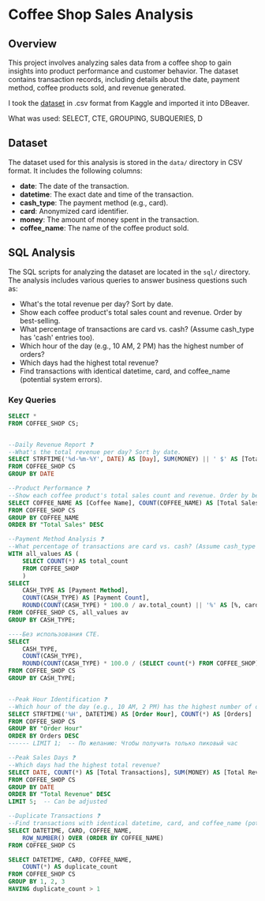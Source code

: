 # Coffee Shop Sales Analysis

## Overview
This project involves analyzing sales data from a coffee shop to gain insights into product performance and customer behavior. The dataset contains transaction records, including details about the date, payment method, coffee products sold, and revenue generated.  

I took the [dataset](https://www.kaggle.com/datasets/ihelon/coffee-sales) in .csv format from Kaggle and imported it into DBeaver.

What was used: SELECT, CTE, GROUPING, SUBQUERIES, D 

## Dataset
The dataset used for this analysis is stored in the `data/` directory in CSV format. It includes the following columns:
- **date**: The date of the transaction.
- **datetime**: The exact date and time of the transaction.
- **cash_type**: The payment method (e.g., card).
- **card**: Anonymized card identifier.
- **money**: The amount of money spent in the transaction.
- **coffee_name**: The name of the coffee product sold.

## SQL Analysis
The SQL scripts for analyzing the dataset are located in the `sql/` directory. The analysis includes various queries to answer business questions such as:
- What's the total revenue per day? Sort by date.
- Show each coffee product's total sales count and revenue. Order by best-selling.
- What percentage of transactions are card vs. cash? (Assume cash_type has 'cash' entries too).
- Which hour of the day (e.g., 10 AM, 2 PM) has the highest number of orders?
- Which days had the highest total revenue?
- Find transactions with identical datetime, card, and coffee_name (potential system errors).


### Key Queries
```sql
SELECT *
FROM COFFEE_SHOP CS;


--Daily Revenue Report ❓
--What's the total revenue per day? Sort by date.
SELECT STRFTIME('%d-%m-%Y', DATE) AS [Day], SUM(MONEY) || ' $' AS [Total Revenue per day]
FROM COFFEE_SHOP CS
GROUP BY DATE

--Product Performance ❓
--Show each coffee product's total sales count and revenue. Order by best-selling.
SELECT COFFEE_NAME AS [Coffee Name], COUNT(COFFEE_NAME) AS [Total Sales], SUM(MONEY) AS [Total Revenue]
FROM COFFEE_SHOP CS
GROUP BY COFFEE_NAME
ORDER BY "Total Sales" DESC

--Payment Method Analysis ❓
--What percentage of transactions are card vs. cash? (Assume cash_type has 'cash' entries too).
WITH all_values AS (
	SELECT COUNT(*) AS total_count
	FROM COFFEE_SHOP
	)
SELECT 
	CASH_TYPE AS [Payment Method],
	COUNT(CASH_TYPE) AS [Payment Count],
	ROUND(COUNT(CASH_TYPE) * 100.0 / av.total_count) || '%' AS [%, card vs cash]
FROM COFFEE_SHOP CS, all_values av
GROUP BY CASH_TYPE;

----Без использования CTE.
SELECT 
	CASH_TYPE,
	COUNT(CASH_TYPE),
	ROUND(COUNT(CASH_TYPE) * 100.0 / (SELECT count(*) FROM COFFEE_SHOP)) || '%' AS [%, card vs cash]
FROM COFFEE_SHOP CS
GROUP BY CASH_TYPE;


--Peak Hour Identification ❓
--Which hour of the day (e.g., 10 AM, 2 PM) has the highest number of orders?
SELECT STRFTIME('%H', DATETIME) AS [Order Hour], COUNT(*) AS [Orders]
FROM COFFEE_SHOP CS
GROUP BY "Order Hour"
ORDER BY Orders DESC
------ LIMIT 1;  -- По желанию: Чтобы получить только пиковый час

--Peak Sales Days ❓
--Which days had the highest total revenue?
SELECT DATE, COUNT(*) AS [Total Transactions], SUM(MONEY) AS [Total Revenue]
FROM COFFEE_SHOP CS
GROUP BY DATE
ORDER BY "Total Revenue" DESC
LIMIT 5;  -- Can be adjusted

--Duplicate Transactions ❓
--Find transactions with identical datetime, card, and coffee_name (potential system errors).
SELECT DATETIME, CARD, COFFEE_NAME,
	ROW_NUMBER() OVER (ORDER BY COFFEE_NAME)
FROM COFFEE_SHOP CS

SELECT DATETIME, CARD, COFFEE_NAME,
	COUNT(*) AS duplicate_count
FROM COFFEE_SHOP CS
GROUP BY 1, 2, 3
HAVING duplicate_count > 1

```
